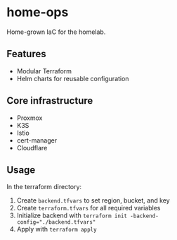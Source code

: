 # home-ops

Home-grown IaC for the homelab.

## Features

- Modular Terraform
- Helm charts for reusable configuration

## Core infrastructure

- Proxmox
- K3S
- Istio
- cert-manager
- Cloudflare

## Usage

In the terraform directory:

1. Create `backend.tfvars` to set region, bucket, and key
2. Create `terraform.tfvars` for all required variables
3. Initialize backend with `terraform init -backend-config="./backend.tfvars"`
4. Apply with `terraform apply`
